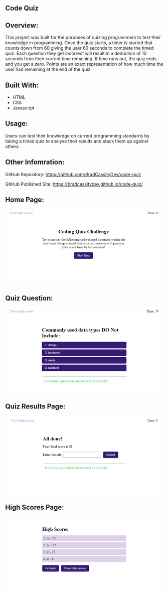 ## Code Quiz

## Overview:
This project was built for the purposes of quizing programmers to test their knowledge in programming. Once the quiz starts, a timer is started that counts down from 60 giving the user 60 seconds to complete the timed quiz. Each question they get incorrect will result in a deduction of 10 seconds from their current time remaining. If time runs out, the quiz ends and you get a zero. Points are an exact representation of how much time the user had remaining at the end of the quiz.

## Built With:
* HTML
* CSS
* Javascript

## Usage:
Users can test their knowledge on current programming standards by taking a timed quiz to analyse their results and stack them up against others.

## Other Infomration:
GitHub Repository: https://github.com/BradCassityDev/code-quiz

GitHub Published Site: https://bradcassitydev.github.io/code-quiz/

## Home Page:
![Working Project Screenshot](/home-page.PNG)

## Quiz Question:
![Working Project Screenshot](/quiz-question.PNG)

## Quiz Results Page:
![Working Project Screenshot](/quiz-results.PNG)

## High Scores Page:
![Working Project Screenshot](/high-scores.PNG)
